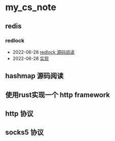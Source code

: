 # my_cs_note


## redis
### redlock
+ 2022-06-28 [redlock 源码阅读]()
+ 2022-06-28 [实现]()

## hashmap 源码阅读
## 使用rust实现一个 http framework
## http 协议
## socks5 协议
